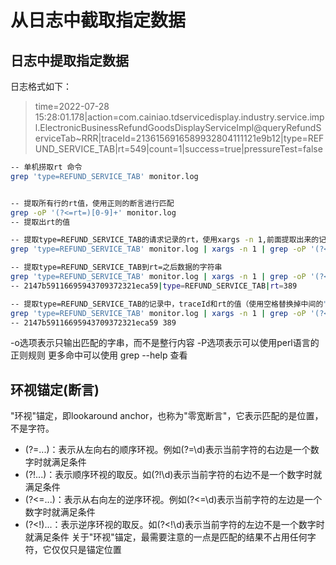 # 从日志中截取指定数据

## 日志中提取指定数据
日志格式如下：
> time=2022-07-28 15:28:01.178|action=com.cainiao.tdservicedisplay.industry.service.impl.ElectronicBusinessRefundGoodsDisplayServiceImpl@queryRefundServiceTab~RRR|traceId=2136156916589932804111121e9b12|type=REFUND_SERVICE_TAB|rt=549|count=1|success=true|pressureTest=false
```bash
-- 单机捞取rt 命令
grep 'type=REFUND_SERVICE_TAB' monitor.log


-- 提取所有行的rt值，使用正则的断言进行匹配
grep -oP '(?<=rt=)[0-9]+' monitor.log
-- 提取出rt的值

-- 提取type=REFUND_SERVICE_TAB的请求记录的rt，使用xargs -n 1,前面提取出来的记录，做为后面筛选的入参，提高性能
grep 'type=REFUND_SERVICE_TAB' monitor.log | xargs -n 1 | grep -oP '(?<=rt=)[0-9]+'

-- 提取type=REFUND_SERVICE_TAB到rt=之后数据的字符串
grep 'type=REFUND_SERVICE_TAB' monitor.log | xargs -n 1 | grep -oP '(?<=traceId=).*(?<=rt=)[0-9]+'
-- 2147b59116695943709372321eca59|type=REFUND_SERVICE_TAB|rt=389

-- 提取type=REFUND_SERVICE_TAB的记录中，traceId和rt的值（使用空格替换掉中间的"|type=REFUND_SERVICE_TAB|rt="）
grep 'type=REFUND_SERVICE_TAB' monitor.log | xargs -n 1 | grep -oP '(?<=traceId=).*(?<=rt=)[0-9]+' | xargs -n 1 | sed 's/|type=REFUND_SERVICE_TAB|rt=/ /g'
-- 2147b59116695943709372321eca59 389

```

-o选项表示只输出匹配的字串，而不是整行内容
-P选项表示可以使用perl语言的正则规则
更多命中可以使用 grep --help 查看

## 环视锚定(断言)
"环视"锚定，即lookaround anchor，也称为"零宽断言"，它表示匹配的是位置，不是字符。

* (?=...)：表示从左向右的顺序环视。例如(?=\d)表示当前字符的右边是一个数字时就满足条件
* (?!...)：表示顺序环视的取反。如(?!\d)表示当前字符的右边不是一个数字时就满足条件
* (?<=...)：表示从右向左的逆序环视。例如(?<=\d)表示当前字符的左边是一个数字时就满足条件
* (?<!)...：表示逆序环视的取反。如(?<!\d)表示当前字符的左边不是一个数字时就满足条件
关于"环视"锚定，最需要注意的一点是匹配的结果不占用任何字符，它仅仅只是锚定位置